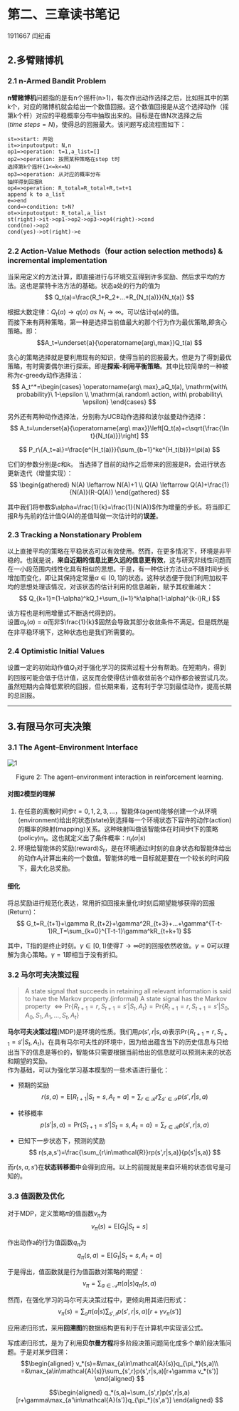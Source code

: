 # 第二、三章读书笔记

1911667 闫纪甫

## 2.多臂赌博机

### 2.1 n-Armed Bandit Problem

**n臂赌博机**问题指的是有n个摇杆(n>1)，每次作出动作选择之后，比如摇其中的第k个，对应的赌博机就会给出一个数值回报。这个数值回报是从这个选择动作（摇第k个杆）对应的平稳概率分布中抽取出来的。目标是在做N次选择之后($time\ steps=N$)，使得总的回报最大。该问题写成流程图如下：
```flow
st=>start: 开始
it=>inputoutput: N,n
op1=>operation: t=1,a_list=[]
op2=>operation: 按照某种策略在step t时
选择第k个摇杆(1<=k<=N)
op3=>operation: 从对应的概率分布
抽样得到回报R
op4=>operation: R_total=R_total+R,t=t+1
append k to a_list
e=>end
cond=>condition: t>N?
ot=>inputoutput: R_total,a_list
st(right)->it->op1->op2->op3->op4(right)->cond
cond(no)->op2
cond(yes)->ot(right)->e
```  


### 2.2 Action-Value Methods（four action selection methods) & incremental implementation

当采用定义的方法计算，即直接进行与环境交互得到许多奖励、然后求平均的方法。这也是蒙特卡洛方法的基础。状态a处的行为的值为
$$
Q_t(a)=\frac{R_1+R_2+...+R_{N_t(a)}}{N_t(a)}
$$

根据大数定律：$Q_t(a)\rightarrow q(a)\ as\ N_t\rightarrow \infty$。可以估计q(a)的值。  
而接下来有两种策略，第一种是选择当前值最大的那个行为作为最优策略,即贪心策略。即：
$$A_t=\underset{a}{\operatorname{arg\,max}}Q_t(a) $$

贪心的策略选择就是要利用现有的知识，使得当前的回报最大。但是为了得到最优策略，有时需要偶尔进行探索。即是**探索-利用平衡策略**。其中比较简单的一种被称为$\epsilon$-greedy动作选择法：
$$
A_t^*=\begin{cases}
    \operatorname{arg\ max}_aQ_t(a), \mathrm{with\ probability}\ 1-\epsilon \\
    \mathrm{a\ random\ action, with\ probability\ \epsilon}
\end{cases}
$$

另外还有两种动作选择法，分别称为UCB动作选择和波尔兹曼动作选择：
$$
A_t=\underset{a}{\operatorname{arg\ max}}\left[Q_t(a)+c\sqrt{\frac{\ln t}{N_t(a)}}\right]
$$

$$
P_r\{A_t=a\}=\frac{e^{H_t(a)}}{\sum_{b=1}^ke^{H_t(b)}}=\pi(a)
$$

它们的参数分别是$c$和$k$。
当选择了目前的动作之后带来的回报是R，会进行状态更新迭代（增量实现）：
$$
\begin{gathered}
    N(A) \leftarrow N(A)+1 \\ 
    Q(A) \leftarrow Q(A)+\frac{1}{N(A)}(R-Q(A))
\end{gathered}
$$

其中我们将参数$\alpha=\frac{1}{k}=\frac{1}{N(A)}$作为增量的步长。将当即汇报R与先前的估计值Q(A)的差值叫做一次估计时的**误差**。  

### 2.3 Tracking a Nonstationary Problem
以上直接平均的策略在平稳状态可以有效使用。然而，在更多情况下，环境是非平稳的。也就是说，**来自近期的信息比更久远的信息更有效**，这与研究非线性问题而在一小段范围内线性化具有相似的思想。于是，有一种估计方法让$\alpha$不随时间步长增加而变化，即让其保持定常量$\alpha \in (0,1]$的状态。这种状态便于我们利用加权平均的思想处理该情况，对该状态的估计利用的信息越新，赋予其权重越大：
$$
Q_{k+1}=(1-\alpha)^kQ_1+\sum_{i=1}^k\alpha(1-\alpha)^{k-i}R_i
$$

该方程也是利用增量式不断迭代得到的。  
设置$\alpha_k(a)=\alpha$而非$\frac{1}{k}$固然会导致其部分收敛条件不满足。但是既然是在非平稳环境下，这种状态也是我们所需要的。

### 2.4 Optimistic Initial Values  
设置一定的初始动作值$Q_1$对于强化学习的探索过程十分有帮助。在短期内，得到的回报可能会低于估计值，这反而会使得估计值收敛前各个动作都会被尝试几次。虽然短期内会降低累积的回报，但长期来看，这有利于学习到最佳动作，提高长期的总回报。  

---

## 3.有限马尔可夫决策

### 3.1 The Agent–Environment Interface

![1](https://cdn.jsdelivr.net/gh/Jeff-974/my-git1/images/1.png)
<center>Figure 2: The agent–environment interaction in reinforcement learning.</center>

#### 对图2模型的理解  

1. 在任意的离散时间步$t=0,1,2,3,...$，智能体(agent)能够创建一个从环境(environment)给出的状态(state)到选择每一个环境状态下容许的动作(action)的概率的映射(mapping)关系。这种映射叫做该智能体在时间步t下的策略(policy)$\pi_t$。这也就定义出了条件概率：$\pi_t(a|s)$
2. 环境给智能体的奖励(reward)$S_t$，是在环境通过t时刻的自身状态和智能体给出的动作$A_t$计算出来的一个数值。智能体的唯一目标就是要在一个较长的时间段下，最大化总奖励。

#### 细化
将总奖励进行规范化表达，常用折扣回报来量化t时刻后期望能够获得的回报(Return)：
$$
G_t=R_{t+1}+\gamma R_{t+2}+\gamma^2R_{t+3}+...+\gamma^{T-t-1}R_T=\sum_{k=0}^{T-t-1}\gamma^kR_{t+k+1}
$$

其中，T指的是终止时刻。$\gamma \in [0,1)$使得$T\rightarrow \infty$时的回报依然收敛。$\gamma=0$可以理解为贪心策略。$\gamma=1$即相当于没有折扣。

### 3.2 马尔可夫决策过程
> A state signal that succeeds in retaining all relevant information is said to have the Markov property.(informal)
> A state signal has the Markov property $\Leftrightarrow  \mathrm{Pr}\{R_{t+1}=r,S_{t+1}=s'|S_t,A_t\}=\mathrm{Pr}\{R_{t+1}=r,S_{t+1}=s'|S_0,A_0,S_1,A_1,...,S_t,A_t\}$ 

**马尔可夫决策过程**(MDP)是环境的性质。我们用$p(s',r|s,a)$表示$\mathrm{Pr}\{R_{t+1} = r, S_{t+1} = s' | S_t , A_t \}$。在具有马尔可夫性的环境中，因为给出蕴含当下的历史信息与只给出当下的信息是等价的，智能体只需要根据当前给出的信息就可以预测未来的状态和期望的奖励。  
作为基础，可以为强化学习基本模型的一些术语进行量化：
- 预期的奖励
$$
r(s,a)=\mathrm{E}[R_{t+1}|S_t=s,A_t=a]=\sum_{r\in \mathcal{R}}r\sum_{s'\in\mathcal{S}}p(s',r|s,a)
$$

- 转移概率
$$
p(s'|s,a)=\mathrm{Pr}\{S_{t+1}=s'|S_t=s,A_t=a\}=\sum_{r\in \mathcal{R}}p(s',r|s,a)
$$

- 已知下一步状态下，预测的奖励
$$
r(s,a,s')=\frac{\sum_{r\in\mathcal{R}}rp(s',r|s,a)}{p(s'|s,a)}
$$

而$r(s,a,s')$在**状态转移图**中会得到应用。以上的前提就是来自环境的状态信号是可知的。

### 3.3 值函数及优化
对于MDP，定义策略$\pi$的值函数$v_{\pi}$为
$$
v_{\pi}(s)=\mathrm{E}[G_t|S_t=s]
$$

作出动作a的行为值函数$q_{\pi}$为
$$
q_{\pi}(s,a)=\mathrm{E}[G_t|S_t=s,A_t=a]
$$

于是得出，值函数就是行为值函数对策略的期望：
$$
v_{\pi}=\sum_{a\in\mathcal{A}}\pi(a|s)q_{\pi}(s,a)  
$$

然而，在强化学习的马尔可夫决策过程中，更倾向用其递归形式：
$$
v_{\pi}(s)=\sum_{a}\pi(a|s)\sum_{s',r}p(s',r|s,a)[r+\gamma v_{\pi}(s')]
$$

应用递归形式，采用**回溯图**的数据结构更有利于在计算机中实现该公式。

写成递归形式，是为了利用**贝尔曼方程**将多阶段决策问题简化成多个单阶段决策问题。于是对某步回溯：
$$\begin{aligned}
    v_*(s)=&\max_{a\in\mathcal{A}(s)}q_{\pi_*}(s,a)\\ 
    =&\max_{a\in\mathcal{A}(s)}\sum_{s',r}p(s',r|s,a)[r+\gamma v_*(s')]
\end{aligned}
$$

$$\begin{aligned}
    q_*(s,a)=\sum_{s',r}p(s',r|s,a)[r+\gamma\max_{a'\in\mathcal{A}(s')}q_{\pi_*}(s',a')]
\end{aligned}
$$